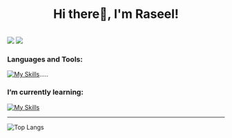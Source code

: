 <h1 align="center"> Hi there👋, I'm Raseel! </h1>


<br>
<a href="https://www.linkedin.com/in/raseel-alrawdhan-8aa7732b6?utm_source=share&utm_campaign=share_via&utm_content=profile&utm_medium=ios_app"><img src="https://img.shields.io/badge/-Linkedin-0077B5?style=flat&logo=Linkedin&logoColor=white"/></a> <a href="mailto:raseelalrawdhan@hotmail.com"><img src="https://img.shields.io/badge/-raseelalrawdhan@hotmail.com-D14836?style=flat&logo=Gmail&logoColor=white"/></a>


### Languages and Tools:
[![My Skills](https://skillicons.dev/icons?i=py,html,css,js,php,java,r,firebase,flutter,github,figma,vscode,postgres,docker,fastapi)](https://skillicons.dev).....
<br>
### I’m currently learning: 
[![My Skills](https://skillicons.dev/icons?i=laravel,nestjs)](https://skillicons.dev)

----------------------------------------
![Top Langs](https://github-readme-stats.vercel.app/api/top-langs/?username=raseel-r&layout=compact)

